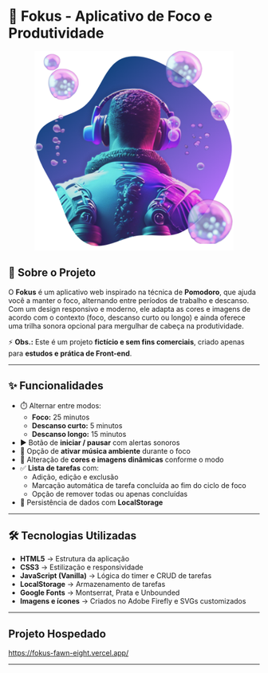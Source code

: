 # 🎯 Fokus - Aplicativo de Foco e Produtividade

<p align="center">
  <img src="./imagens/foco.png" alt="Fokus Banner" width="400">
</p>

## 📌 Sobre o Projeto  

O **Fokus** é um aplicativo web inspirado na técnica de **Pomodoro**, que ajuda você a manter o foco, alternando entre períodos de trabalho e descanso.  
Com um design responsivo e moderno, ele adapta as cores e imagens de acordo com o contexto (foco, descanso curto ou longo) e ainda oferece uma trilha sonora opcional para mergulhar de cabeça na produtividade.  

⚡ **Obs.:** Este é um projeto **fictício e sem fins comerciais**, criado apenas para **estudos e prática de Front-end**.  

---

## ✨ Funcionalidades  

- ⏱️ Alternar entre modos:
  - **Foco:** 25 minutos  
  - **Descanso curto:** 5 minutos  
  - **Descanso longo:** 15 minutos  
- ▶️ Botão de **iniciar / pausar** com alertas sonoros  
- 🎵 Opção de **ativar música ambiente** durante o foco  
- 🎨 Alteração de **cores e imagens dinâmicas** conforme o modo  
- ✅ **Lista de tarefas** com:
  - Adição, edição e exclusão  
  - Marcação automática de tarefa concluída ao fim do ciclo de foco  
  - Opção de remover todas ou apenas concluídas  
- 💾 Persistência de dados com **LocalStorage**  

---

## 🛠️ Tecnologias Utilizadas  

- **HTML5** → Estrutura da aplicação  
- **CSS3** → Estilização e responsividade  
- **JavaScript (Vanilla)** → Lógica do timer e CRUD de tarefas  
- **LocalStorage** → Armazenamento de tarefas  
- **Google Fonts** → Montserrat, Prata e Unbounded  
- **Imagens e ícones** → Criados no Adobe Firefly e SVGs customizados  

---

## Projeto Hospedado

https://fokus-fawn-eight.vercel.app/

---